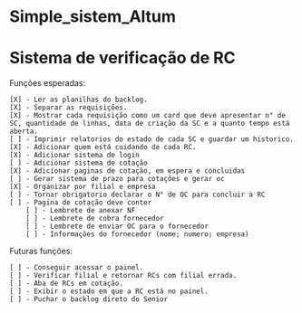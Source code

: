 # Simple_sistem_Altum


# Sistema de verificação de RC
Funções esperadas:

    [X] - Ler as planilhas do backlog.
    [X] - Separar as requisições.
    [X] - Mostrar cada requisição como um card que deve apresentar n° de SC, quantidade de linhas, data de criação da SC e a quanto tempo está aberta.
    [ ] - Imprimir relatorios do estado de cada SC e guardar um historico.
    [X] - Adicionar quem está cuidando de cada RC.
    [X] - Adicionar sistema de login
    [ ] - Adicionar sistema de cotação
    [X] - Adicionar paginas de cotação, em espera e concluidas
    [ ] - Gerar sistema de prazo para cotações e gerar oc
    [X] - Organizar por filial e empresa
    [ ] - Tornar obrigatorio declarar o N° de OC para concluir a RC
    [ ] - Pagina de cotação deve conter
        [ ] - Lembrete de anexar NF
        [ ] - Lembrete de cobra fornecedor
        [ ] - Lembrete de enviar OC para o fornecedor
        [ ] - Informações do fornecedor (nome; numero; empresa)

Futuras funções:

    [ ] - Conseguir acessar o painel.
    [ ] - Verificar filial e retornar RCs com filial errada.
    [ ] - Aba de RCs em cotação.
    [ ] - Exibir o estado em que a RC está no painel.
    [ ] - Puchar o backlog direto do Senior